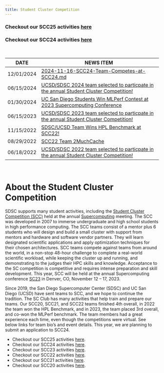 ```yaml
---
title: Student Cluster Competition
---
```

### Checkout our SCC25 activities [here](scc25) 
### Checkout our SCC24 activities [here](scc24) 

<br/>

| DATE | NEWS ITEM |
| ----- | ---- |
| 12/01/2024 | [2024-11-16-SCC24-Team-Competes-at-SCC24.md](https://hpc-students.sdsc.edu/2024-11-16-SCC24-Team-Competes-at-SCC24/) |
| 06/15/2024 | [UCSD/SDSC 2024 team  selected to particpate in the annual Student Cluster Competition! ](https://hpc-students.sdsc.edu/2024-06-15-SDSC-UCSD-Team-Selected-for-SCC24/) |
| 01/30/2024 | [UC San Diego Students Win MLPerf Contest at 2023 Supercomputing Conference](https://hpc-students.sdsc.edu/2024-01-20-UC-San-Diego-Students-Win-MLPerf-Contest-at-SCC23) |
| 06/15/2023 | [UCSD/SDSC 2023 team  selected to particpate in the annual Student Cluster Competition! ](https://hpc-students.sdsc.edu/2023-06-15-SDSC-UCSD-Team-Selected-for-SCC23/) |
| 11/15/2022 | [SDSC/UCSD Team Wins HPL Benchmark at SCC22!](https://hpc-students.sdsc.edu/2022-11-17-SDSC-UCSD-Team-Wins-HPL-Benchmark/)| 
| 08/29/2022 | [SCC22 Team 2MuchCache](https://www.hpcwire.com/off-the-wire/uc-san-diego-students-team-up-for-annual-supercomputing-contest/) |
| 06/18/2022 | [UCSD/SDSC 2022 team  selected to particpate in the annual Student Cluster Competition!](2022-06-18-SDSC-UCSD-Team-Selected-for-SCC22/) |
<br/>

# About the Student Cluster Competition


SDSC supports many student activities, including the [Student Cluster Competition (SCC)](http://www.studentclustercompetition.us/) held at the annual [Supercomputing](https://supercomputing.org/) meeting.
The SCC was developed in 2007 to immerse undergraduate and high school students in high performance computing. The SCC teams consist of a mentor plus 6 students who will design and build a small cluster with support from mentors and hardware and software vendor partners. They will learn designated scientific applications and apply optimization techniques for their chosen architectures. SCC teams compete against teams from around the world, in a non-stop 48-hour challenge to complete a real-world scientific workload, while keeping the cluster up and running, and demonstrating to the judges their HPC skills and knowledge.  Acceptance to the SC competition is competitive and requires intense preparation and skill development. This year, SCC will be held at the annual Supercomputing conference [SC23](https://sc23.supercomputing.org/students/student-cluster-competition/) in Denver, CO, November 12 – 17, 2023.

Since 2019, the San Diego Supercomputer Center (SDSC) and UC San Diego (UCSD) have sent teams to SCC, and we hope to continue the tradition. The SC Club has many activities that help train and prepare our teams. Our SCC20, SCC21, and SCC22 teams finished 4th overall, in 2022 the team won the HPL Benchmark, and in 2023, the team placed 3rd overall, and co-won the MLPerf benchmark. The team members had a great experience each time, even though the competitions were virtual. See below links for team bio’s and event details. This year, we are planning to submit an application to SCC24.

-   Checkout our SCC25 activities [here](scc25).
-   Checkout our SCC24 activities [here](scc24).
-   Checkout our SCC23 activities [here](scc23).
-   Checkout our SCC22 activities [here](scc22).
-   Checkout our SCC21 activities [here](scc21).
-   Checkout our SCC20 activities [here](scc20).
